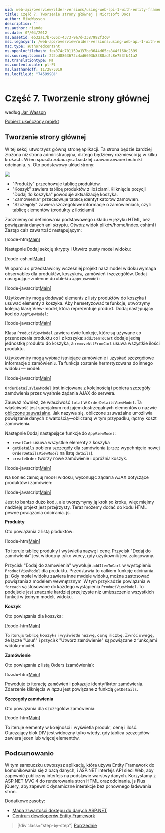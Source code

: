 ```yaml
---
uid: web-api/overview/older-versions/using-web-api-1-with-entity-framework-5/using-web-api-with-entity-framework-part-7
title: Część 7. Tworzenie strony głównej | Microsoft Docs
author: MikeWasson
description: ''
ms.author: riande
ms.date: 07/04/2012
ms.assetid: eb32a17b-626c-4373-9a7d-3387992f3c04
msc.legacyurl: /web-api/overview/older-versions/using-web-api-1-with-entity-framework-5/using-web-api-with-entity-framework-part-7
msc.type: authoredcontent
ms.openlocfilehash: fe4074c701159a137be3644d65ca844f160c2399
ms.sourcegitcommit: 22fbd8863672c4ad6693b8388ad5c8e753fb41a2
ms.translationtype: MT
ms.contentlocale: pl-PL
ms.lasthandoff: 11/28/2019
ms.locfileid: "74599988"
---
```

# <a name="part-7-creating-the-main-page"></a>Część 7. Tworzenie strony głównej

według [Jan Wasson](https://github.com/MikeWasson)

[Pobierz ukończony projekt](https://code.msdn.microsoft.com/ASP-NET-Web-API-with-afa30545)

## <a name="creating-the-main-page"></a>Tworzenie strony głównej

W tej sekcji utworzysz główną stronę aplikacji. Ta strona będzie bardziej złożona niż strona administracyjna, dlatego będziemy rozmieścić ją w kilku krokach. W ten sposób zobaczysz bardziej zaawansowane techniki odcinania. js. Oto podstawowy układ strony:

![](using-web-api-with-entity-framework-part-7/_static/image1.png)

- "Produkty" przechowuje tablicę produktów.
- "Koszyk" zawiera tablicę produktów z ilościami. Kliknięcie pozycji "Dodaj do koszyka" powoduje aktualizację koszyka.
- "Zamówienia" przechowuje tablicę identyfikatorów zamówień.
- "Szczegóły" zawiera szczegółowe informacje o zamówieniach, czyli tablicę elementów (produkty z ilościami)

Zaczniemy od definiowania podstawowego układu w języku HTML, bez powiązania danych ani skryptu. Otwórz widok plików/home/index. cshtml i Zastąp całą zawartość następującym:

[!code-html[Main](using-web-api-with-entity-framework-part-7/samples/sample1.html)]

Następnie Dodaj sekcję skrypty i Utwórz pusty model widoku:

[!code-cshtml[Main](using-web-api-with-entity-framework-part-7/samples/sample2.cshtml)]

W oparciu o przedstawiony wcześniej projekt nasz model widoku wymaga observables dla produktów, koszyków, zamówień i szczegółów. Dodaj następujące zmienne do obiektu `AppViewModel`:

[!code-javascript[Main](using-web-api-with-entity-framework-part-7/samples/sample3.js)]

Użytkownicy mogą dodawać elementy z listy produktów do koszyka i usuwać elementy z koszyka. Aby hermetyzować te funkcje, utworzymy kolejną klasę View-model, która reprezentuje produkt. Dodaj następujący kod do `AppViewModel`:

[!code-javascript[Main](using-web-api-with-entity-framework-part-7/samples/sample4.js?highlight=4)]

Klasa `ProductViewModel` zawiera dwie funkcje, które są używane do przenoszenia produktu do i z koszyka: `addItemToCart` dodaje jedną jednostkę produktu do koszyka, a `removeAllFromCart` usuwa wszystkie ilości produktu.

Użytkownicy mogą wybrać istniejące zamówienie i uzyskać szczegółowe informacje o zamówieniu. Ta funkcja zostanie hermetyzowana do innego widoku — model:

[!code-javascript[Main](using-web-api-with-entity-framework-part-7/samples/sample5.js?highlight=4)]

`OrderDetailsViewModel` jest inicjowana z kolejnością i pobiera szczegóły zamówienia przez wysłanie żądania AJAX do serwera.

Zauważ również, że właściwość `total` w `OrderDetailsViewModel`. Ta właściwość jest specjalnym rodzajem dostrzegalnych elementów o nazwie [obliczone zauważalne](http://knockoutjs.com/documentation/computedObservables.html). Jak nazywa się, obliczone zauważalne umożliwia powiązanie danych z wartością&#8212;obliczaną w tym przypadku, łączny koszt zamówienia.

Następnie Dodaj następujące funkcje do `AppViewModel`:

- `resetCart` usuwa wszystkie elementy z koszyka.
- `getDetails` pobiera szczegóły dla zamówienia (przez wypchnięcie nowej `OrderDetailsViewModel` na listę `details`).
- `createOrder` tworzy nowe zamówienie i opróżnia koszyk.

[!code-javascript[Main](using-web-api-with-entity-framework-part-7/samples/sample6.js?highlight=4)]

Na koniec zainicjuj model widoku, wykonując żądania AJAX dotyczące produktów i zamówień:

[!code-javascript[Main](using-web-api-with-entity-framework-part-7/samples/sample7.js)]

Jest to bardzo dużo kodu, ale tworzymymy ją krok po kroku, więc miejmy nadzieję projekt jest przejrzysty. Teraz możemy dodać do kodu HTML pewne powiązania odcinania. js.

**Produkty**

Oto powiązania z listą produktów:

[!code-html[Main](using-web-api-with-entity-framework-part-7/samples/sample8.html)]

To iteruje tablicę produkty i wyświetla nazwę i cenę. Przycisk "Dodaj do zamówienia" jest widoczny tylko wtedy, gdy użytkownik jest zalogowany.

Przycisk "Dodaj do zamówienia" wywołuje `addItemToCart` w wystąpieniu `ProductViewModel` dla produktu. Przedstawia to całkiem funkcję odcinania. js: Gdy model widoku zawiera inne modele widoku, można zastosować powiązania z modelem wewnętrznym. W tym przykładzie powiązania w `foreach` są stosowane do każdego wystąpienia `ProductViewModel`. To podejście jest znacznie bardziej przejrzyste niż umieszczenie wszystkich funkcji w jednym modelu widoku.

**Koszyk**

Oto powiązania dla koszyka:

[!code-html[Main](using-web-api-with-entity-framework-part-7/samples/sample9.html)]

To iteruje tablicę koszyka i wyświetla nazwę, cenę i liczbę. Zwróć uwagę, że łącze "Usuń" i przycisk "Utwórz zamówienie" są powiązane z funkcjami widoku-model.

**Zamówienie**

Oto powiązania z listą Orders (zamówienia):

[!code-html[Main](using-web-api-with-entity-framework-part-7/samples/sample10.html)]

Powoduje to iterację zamówień i pokazuje identyfikator zamówienia. Zdarzenie kliknięcia w łączu jest powiązane z funkcją `getDetails`.

**Szczegóły zamówienia**

Oto powiązania dla szczegółów zamówienia:

[!code-html[Main](using-web-api-with-entity-framework-part-7/samples/sample11.html)]

To iteruje elementy w kolejności i wyświetla produkt, cenę i ilość. Otaczający blok DIV jest widoczny tylko wtedy, gdy tablica szczegółów zawiera jeden lub więcej elementów.

## <a name="conclusion"></a>Podsumowanie

W tym samouczku utworzysz aplikację, która używa Entity Framework do komunikowania się z bazą danych, i ASP.NET interfejs API sieci Web, aby zapewnić publiczny interfejs na podstawie warstwy danych. Korzystamy z ASP.NET MVC 4 do renderowania stron HTML oraz odcinania. js Plus jQuery, aby zapewnić dynamiczne interakcje bez ponownego ładowania stron.

Dodatkowe zasoby:

- [Mapa zawartości dostępu do danych ASP.NET](https://msdn.microsoft.com/library/6759sth4.aspx)
- [Centrum deweloperów Entity Framework](https://msdn.microsoft.com/data/ef)

> [!div class="step-by-step"]
> [Poprzednie](using-web-api-with-entity-framework-part-6.md)
